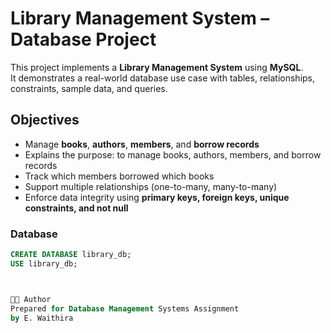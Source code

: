 #  Library Management System – Database Project

This project implements a **Library Management System** using **MySQL**.  
It demonstrates a real-world database use case with tables, relationships, constraints, sample data, and queries.



##  Objectives
- Manage **books**, **authors**, **members**, and **borrow records**
- Explains the purpose: to manage books, authors, members, and borrow records
- Track which members borrowed which books
- Support multiple relationships (one-to-many, many-to-many)
- Enforce data integrity using **primary keys, foreign keys, unique constraints, and not null**


### Database
```sql
CREATE DATABASE library_db;
USE library_db;



👩‍💻 Author
Prepared for Database Management Systems Assignment
by E. Waithira
